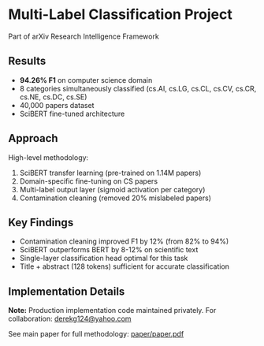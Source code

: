 # Multi-Label Classification Project

Part of arXiv Research Intelligence Framework

## Results

- **94.26% F1** on computer science domain
- 8 categories simultaneously classified (cs.AI, cs.LG, cs.CL, cs.CV, cs.CR, cs.NE, cs.DC, cs.SE)
- 40,000 papers dataset
- SciBERT fine-tuned architecture

## Approach

High-level methodology:
1. SciBERT transfer learning (pre-trained on 1.14M papers)
2. Domain-specific fine-tuning on CS papers
3. Multi-label output layer (sigmoid activation per category)
4. Contamination cleaning (removed 20% mislabeled papers)

## Key Findings

- Contamination cleaning improved F1 by 12% (from 82% to 94%)
- SciBERT outperforms BERT by 8-12% on scientific text
- Single-layer classification head optimal for this task
- Title + abstract (128 tokens) sufficient for accurate classification

## Implementation Details

**Note:** Production implementation code maintained privately. For collaboration: derekg124@yahoo.com

See main paper for full methodology: [paper/paper.pdf](../../paper/paper.pdf)
